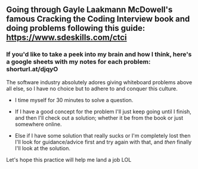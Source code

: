 ## Going through Gayle Laakmann McDowell's famous Cracking the Coding Interview book and doing problems following this guide: https://www.sdeskills.com/ctci
### If you'd like to take a peek into my brain and how I think, here's a google sheets with my notes for each problem: shorturl.at/djqyO
The software industry absolutely adores giving whiteboard problems above all else, so I have no choice but to adhere to and conquer this culture.

- I time myself for 30 minutes to solve a question.

- If I have a good concept for the problem I'll just keep going until I finish, and then I'll check out a solution; whether it be from the book or just somewhere online.

- Else if I have some solution that really sucks or I'm completely lost then I'll look for guidance/advice first and try again with that, and *then* finally I'll look at the solution.

Let's hope this practice will help me land a job LOL
